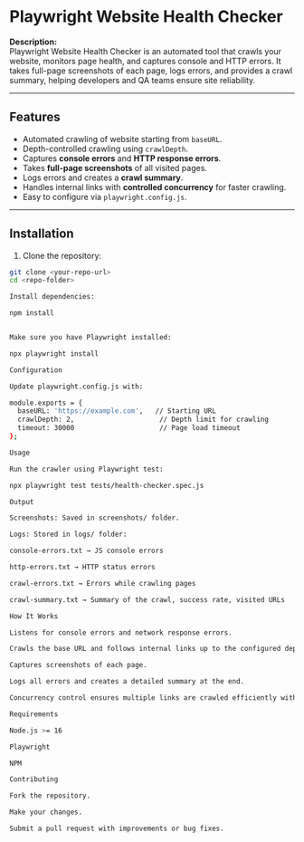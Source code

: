# Playwright Website Health Checker

**Description:**  
Playwright Website Health Checker is an automated tool that crawls your website, monitors page health, and captures console and HTTP errors. It takes full-page screenshots of each page, logs errors, and provides a crawl summary, helping developers and QA teams ensure site reliability.

---

## **Features**
- Automated crawling of website starting from `baseURL`.
- Depth-controlled crawling using `crawlDepth`.
- Captures **console errors** and **HTTP response errors**.
- Takes **full-page screenshots** of all visited pages.
- Logs errors and creates a **crawl summary**.
- Handles internal links with **controlled concurrency** for faster crawling.
- Easy to configure via `playwright.config.js`.

---

## **Installation**
1. Clone the repository:
```bash
git clone <your-repo-url>
cd <repo-folder>

Install dependencies:

npm install


Make sure you have Playwright installed:

npx playwright install

Configuration

Update playwright.config.js with:

module.exports = {
  baseURL: 'https://example.com',   // Starting URL
  crawlDepth: 2,                     // Depth limit for crawling
  timeout: 30000                     // Page load timeout
};

Usage

Run the crawler using Playwright test:

npx playwright test tests/health-checker.spec.js

Output

Screenshots: Saved in screenshots/ folder.

Logs: Stored in logs/ folder:

console-errors.txt → JS console errors

http-errors.txt → HTTP status errors

crawl-errors.txt → Errors while crawling pages

crawl-summary.txt → Summary of the crawl, success rate, visited URLs

How It Works

Listens for console errors and network response errors.

Crawls the base URL and follows internal links up to the configured depth.

Captures screenshots of each page.

Logs all errors and creates a detailed summary at the end.

Concurrency control ensures multiple links are crawled efficiently without overloading the site.

Requirements

Node.js >= 16

Playwright

NPM

Contributing

Fork the repository.

Make your changes.

Submit a pull request with improvements or bug fixes.
